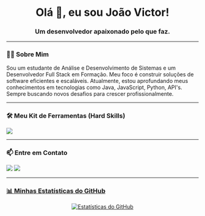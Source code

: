 

<h1 align="center">Olá 👋, eu sou João Victor!</h1>
<h3 align="center">Um desenvolvedor apaixonado pelo que faz.</h3>

---

### 👨‍💻 Sobre Mim
<p>
  Sou um estudante de Análise e Desenvolvimento de Sistemas e um Desenvolvedor Full Stack em Formação. Meu foco é construir soluções de software eficientes e escaláveis. Atualmente, estou aprofundando meus conhecimentos em tecnologias como Java, JavaScript, Python, API's. Sempre buscando novos desafios para crescer profissionalmente.
</p>

---

### 🛠️ Meu Kit de Ferramentas (Hard Skills)
<p align="left">
  <a href="https://skillicons.dev">
    <img src="https://skillicons.dev/icons?i=c,js,html,css,python,git" />
  </a>
</p>

---

### 📫 Entre em Contato
<p align="left">
  <a href="https://www.linkedin.com/in/jo%C3%A3o-victor-batista-de-ara%C3%BAjo-abrantes-2b179532b/" target="_blank"><img src="https://img.shields.io/badge/-LinkedIn-%230077B5?style=for-the-badge&logo=linkedin&logoColor=white" target="_blank"></a>
  <a href="mailto:batista4999@gmail.com"><img src="https://img.shields.io/badge/Email-D14836?style=for-the-badge&logo=gmail&logoColor=white"</a>
</p>

---

### 📊 Minhas Estatísticas do GitHub
<p align="center">
  <img align="center" src="https://github-readme-stats.vercel.app/api?username=jotaveHub&show_icons=true&theme=radical&include_all_commits=true&count_private=true" alt="Estatísticas do GitHub"/>
  <br><br>
